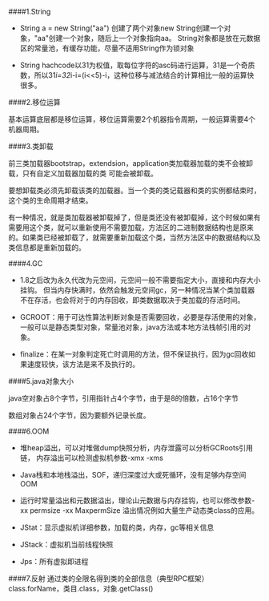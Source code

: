 ####1.String 

- String a = new String("aa")
创建了两个对象new String创建一个对象，"aa"创建一个对象，随后上一个对象指向aa。
String对象都是放在元数据区的常量池，有缓存功能，尽量不适用String作为锁对象
  
- String hachcode以31为权值，取每位字符的asc码进行运算，31是一个奇质数，所以31*i=32*i-i=(i<<5)-i，这种位移与减法结合的计算相比一般的运算快很多。



####2.移位运算

基本运算底层都是移位运算，移位运算需要2个机器指令周期，一般运算需要4个机器周期。

####3.类卸载

前三类加载器bootstrap，extendsion，application类加载器加载的类不会被卸载，只有自定义加载器加载的类
可能会被卸载。

要想卸载类必须先卸载该类的加载器。当一个类的类记载器和类的实例都结束时，这个类的生命周期才结束。

有一种情况，就是类加载器被卸载掉了，但是类还没有被卸载掉，这个时候如果有需要用这个类，就可以重新使用不需要加载，方法区的二进制数据结构也是原来的。如果类已经被卸载了，就需要重新加载这个类，当然方法区中的数据结构以及类信息都是重新加载的。

####4.GC

- 1.8之后改为永久代改为元空间，元空间一般不需要指定大小，直接和内存大小挂钩。
但当内存快满时，依然会触发元空间gc，另一种情况当某个类加载器不在存活，也会将对于的内存回收，即类数据取决于类加载的存活时间。

- GCROOT：用于可达性算法判断对象是否需要回收，必要是存活使用的对象，一般可以是静态类型对象，常量池对象，java方法或本地方法栈帧引用的对象。

- finalize：在某一对象判定死亡时调用的方法，但不保证执行，因为gc回收如果速度较快，该方法是来不及执行的。


####5.java对象大小

java空对象占8个字节，引用指针占4个字节，由于是8的倍数，占16个字节

数组对象占24个字节，因为要额外记录长度。

####6.OOM
- 堆heap溢出，可以对堆做dump快照分析，内存泄露可以分析GCRoots引用链，
内存溢出可以检测虚拟机参数-xmx -xms
  
- Java栈和本地栈溢出，SOF，递归深度过大或死循环，没有足够内存空间OOM

- 运行时常量溢出和元数据溢出，理论山元数据与内存挂钩，也可以修改参数-xx permsize -xx MaxpermSize
溢出情况例如大量生产动态类class的应用。
  
- JStat：显示虚拟机详细参数，加载的类，内存，gc等相关信息
- JStack：虚拟机当前线程快照
- Jps：所有虚拟即进程
  

####7.反射
通过类的全限名得到类的全部信息（典型RPC框架）
class.forName，类目.class，对象.getClass()

